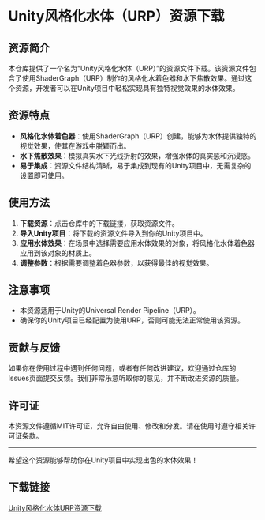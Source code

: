 # Unity风格化水体（URP）资源下载

## 资源简介

本仓库提供了一个名为“Unity风格化水体（URP）”的资源文件下载。该资源文件包含了使用ShaderGraph（URP）制作的风格化水着色器和水下焦散效果。通过这个资源，开发者可以在Unity项目中轻松实现具有独特视觉效果的水体效果。

## 资源特点

- **风格化水体着色器**：使用ShaderGraph（URP）创建，能够为水体提供独特的视觉效果，使其在游戏中脱颖而出。
- **水下焦散效果**：模拟真实水下光线折射的效果，增强水体的真实感和沉浸感。
- **易于集成**：资源文件结构清晰，易于集成到现有的Unity项目中，无需复杂的设置即可使用。

## 使用方法

1. **下载资源**：点击仓库中的下载链接，获取资源文件。
2. **导入Unity项目**：将下载的资源文件导入到你的Unity项目中。
3. **应用水体效果**：在场景中选择需要应用水体效果的对象，将风格化水体着色器应用到该对象的材质上。
4. **调整参数**：根据需要调整着色器参数，以获得最佳的视觉效果。

## 注意事项

- 本资源适用于Unity的Universal Render Pipeline（URP）。
- 确保你的Unity项目已经配置为使用URP，否则可能无法正常使用该资源。

## 贡献与反馈

如果你在使用过程中遇到任何问题，或者有任何改进建议，欢迎通过仓库的Issues页面提交反馈。我们非常乐意听取你的意见，并不断改进资源的质量。

## 许可证

本资源文件遵循MIT许可证，允许自由使用、修改和分发。请在使用时遵守相关许可证条款。

---

希望这个资源能够帮助你在Unity项目中实现出色的水体效果！

## 下载链接

[Unity风格化水体URP资源下载](https://pan.quark.cn/s/369fad31d886)